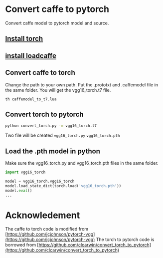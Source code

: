# Convert caffe to pytorch
Convert caffe model to pytorch model and source.

## [Install torch](http://torch.ch/docs/getting-started.html#_)

## [install loadcaffe](https://github.com/szagoruyko/loadcaffe)

## Convert caffe to torch
Change the path to your own path.
Put the .prototxt and .caffemodel file in the same folder.
You will get the vgg16_torch.t7 file.
```
th caffemodel_to_t7.lua
```

## Convert torch to pytorch

```bash
python convert_torch.py -m vgg16_torch.t7
```
Two file will be created ```vgg16_torch.py``` ```vgg16_torch.pth```


## Load the .pth model in python
Make sure the vgg16_torch.py and vgg16_torch.pth files in the same folder.
```python
import vgg16_torch

model = vgg16_torch.vgg16_torch
model.load_state_dict(torch.load('vgg16_torch.pth'))
model.eval()
...
```

# Acknowledement
The caffe to torch code is modified from [https://github.com/jcjohnson/pytorch-vgg](https://github.com/jcjohnson/pytorch-vgg)
The torch to pytorch code is borrowed from [https://github.com/clcarwin/convert_torch_to_pytorch](https://github.com/clcarwin/convert_torch_to_pytorch)
